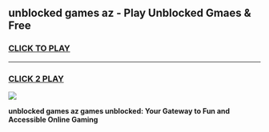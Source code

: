 
## unblocked games az - Play Unblocked Gmaes & Free
<h3>
<a href="https://premium.freeplayer.one?title=unblocked_games_az&ref=19F">CLICK TO PLAY</a></h3>
<hr>

<h3>
<a href="https://premium.freeplayer.one?title=unblocked_games_az&ref=19F">CLICK 2 PLAY</a>
  
</h3>

<a href="https://premium.freeplayer.one?title=unblocked_games_az&ref=19F/"><img src="https://clearcache.store/games.png"></a>


**unblocked games az games unblocked: Your Gateway to Fun and Accessible Online Gaming**
